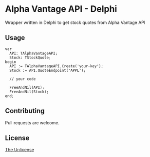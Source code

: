 # Alpha Vantage API - Delphi
Wrapper written in Delphi to get stock quotes from Alpha Vantage API

## Usage

```
var
  API: TAlphaVantageAPI;
  Stock: TStockQuote;
begin
  API := TAlphaVantageAPI.Create('your-key');
  Stock := API.QuoteEndpoint('APPL');

  // your code

  FreeAndNil(API);
  FreeAndNil(Stock);
end;
```

## Contributing
Pull requests are welcome.

## License
[The Unlicense](https://choosealicense.com/licenses/unlicense/)
